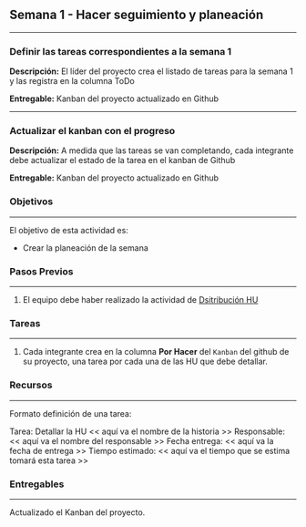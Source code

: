 ## Semana 1 - Hacer seguimiento y planeación

---

### Definir las tareas correspondientes a la semana 1

**Descripción:** El líder del proyecto crea el listado de tareas para la semana 1 y las registra en la columna ToDo

**Entregable:** Kanban del proyecto actualizado en Github

---

### Actualizar el kanban con el progreso

**Descripción:** A medida que las tareas se van completando, cada integrante debe actualizar el estado de la tarea en el kanban de Github

**Entregable:** Kanban del proyecto actualizado en Github

### Objetivos
----
El objetivo de esta actividad es:

* Crear la planeación de la semana 
 
   
### Pasos Previos
----

1. El equipo debe haber realizado la actividad de [Dsitribución HU](https://ticsw.github.io/mt1_guias_proyecto/semanas/semana1/s1_distribucion)


### Tareas
----

1. Cada integrante crea en la columna **Por Hacer** del `Kanban` del github de su proyecto, una tarea por cada una de las HU que debe detallar. 

### Recursos
---

Formato definición de una tarea:

Tarea: Detallar la HU \<\< aquí va el nombre de la historia >>
Responsable: \<\< aquí va el nombre del responsable >>
Fecha entrega: \<\< aquí va la fecha de entrega  >>
Tiempo estimado: \<\< aquí va el tiempo que se estima tomará esta tarea >>

### Entregables
---

Actualizado el Kanban del proyecto.